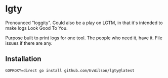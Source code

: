 # lgty

Pronounced "loggity". Could also be a play on LGTM, in that it's intended to make logs Look Good To You.

Purpose built to print logs for one tool. The people who need it, have it. File issues if there are any.

## Installation
```
GOPROXY=direct go install github.com/EvWilson/lgty@latest
```
